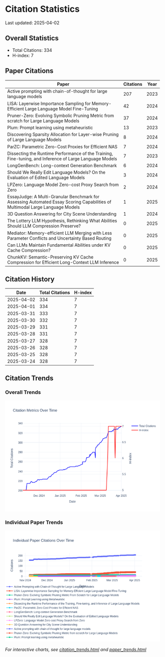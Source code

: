 # Citation Statistics

Last updated: 2025-04-02

## Overall Statistics
- Total Citations: 334
- H-index: 7

## Paper Citations

| Paper | Citations | Year |
| ----- | --------- | ---- |
| Active prompting with chain-of-thought for large language models | 207 | 2023 |
| LISA: Layerwise Importance Sampling for Memory-Efficient Large Language Model Fine-Tuning | 42 | 2024 |
| Pruner-Zero: Evolving Symbolic Pruning Metric from scratch for Large Language Models | 37 | 2024 |
| Plum: Prompt learning using metaheuristic | 13 | 2023 |
| Discovering Sparsity Allocation for Layer-wise Pruning of Large Language Models | 8 | 2024 |
| ParZC: Parametric Zero-Cost Proxies for Efficient NAS | 7 | 2024 |
| Dissecting the Runtime Performance of the Training, Fine-tuning, and Inference of Large Language Models | 7 | 2023 |
| LongGenBench: Long-context Generation Benchmark | 6 | 2024 |
| Should We Really Edit Language Models? On the Evaluation of Edited Language Models | 3 | 2024 |
| LPZero: Language Model Zero-cost Proxy Search from Zero | 2 | 2024 |
| EssayJudge: A Multi-Granular Benchmark for Assessing Automated Essay Scoring Capabilities of Multimodal Large Language Models | 1 | 2025 |
| 3D Question Answering for City Scene Understanding | 1 | 2024 |
| The Lottery LLM Hypothesis, Rethinking What Abilities Should LLM Compression Preserve? | 0 | 2025 |
| Mediator: Memory-efficient LLM Merging with Less Parameter Conflicts and Uncertainty Based Routing | 0 | 2025 |
| Can LLMs Maintain Fundamental Abilities under KV Cache Compression? | 0 | 2025 |
| ChunkKV: Semantic-Preserving KV Cache Compression for Efficient Long-Context LLM Inference | 0 | 2025 |

## Citation History

| Date | Total Citations | H-index |
| ---- | --------------- | ------- |
| 2025-04-02 | 334 | 7 |
| 2025-04-01 | 334 | 7 |
| 2025-03-31 | 333 | 7 |
| 2025-03-30 | 332 | 7 |
| 2025-03-29 | 331 | 7 |
| 2025-03-28 | 331 | 7 |
| 2025-03-27 | 328 | 7 |
| 2025-03-26 | 328 | 7 |
| 2025-03-25 | 328 | 7 |
| 2025-03-24 | 328 | 7 |

## Citation Trends

### Overall Trends
![Citation Trends](citation_trends.png)

### Individual Paper Trends
![Paper Trends](paper_trends.png)

*For interactive charts, see [citation_trends.html](citation_trends.html) and [paper_trends.html](paper_trends.html)*